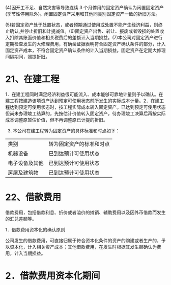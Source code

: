 (4)因开工不足、自然灾害等导致连续 3 个月停用的固定资产确认为闲置固定资产(季节性停用除外)。闲置固定资产采用和其他同类别固定资产一致的折旧方法。  

(5)若固定资产处于处置状态，或者预期通过使用或处置不能产生经济利益，则终止确认,并停止折旧和计提减值。(6)固定资产出售、转让、报废或者毁损的处置收入扣除其账面价值和相关税费后的差额计入当期损益。(7)本公司对固定资产进行定期检查发生的大修理费用，有确凿证据表明符合固定资产确认条件的部分，计入固定资产成本，不符合固定资产确认条件的计入当期损益。固定资产在定期大修理间隔期间，照提折旧。  

# 21、在建工程  

1．在建工程同时满足经济利益很可能流入、成本能够可靠地计量则予以确认。在建工程按建造该项资产达到预定可使用状态前所发生的实际成本计量。2．在建工程达到预定可使用状态时，按工程实际成本转入固定资产。已达到预定可使用状态但尚未办理竣工结算的，先按估计价值转入固定资产，待办理竣工决算后再按实际成本调整原暂估价值，但不再调整原已计提的折旧。  

3. 本公司在建工程转为固定资产的具体标准和时点如下：  

<html><body><table><tr><td>类别</td><td>转为固定资产的标准和时点</td></tr><tr><td>机器设备</td><td>已到达预计可使用状态</td></tr><tr><td>电子设备及其他</td><td>已到达预计可使用状态</td></tr><tr><td>房屋及建筑物</td><td>已到达预计可使用状态</td></tr></table></body></html>  

# 22、借款费用  

借款费用，包括借款利息、折价或者溢价的摊销、辅助费用以及因外币借款而发生的汇兑差额等。  

1．借款费用资本化的确认原则  

公司发生的借款费用，可直接归属于符合资本化条件的资产的购建或者生产的，予以资本化，计入相关资产成本；其他借款费用，在发生时根据其发生额确认为费用，计入当期损益。  

# 2．借款费用资本化期间  
